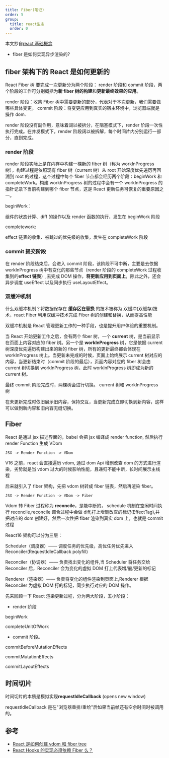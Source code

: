 ```yaml
---
title: Fiber(笔记)
order: 5
group:
  title: react生态
  order: 0
---
```


本文抄自[react 基础概念](https://github.com/neroneroffy/react-source-code-debug/blob/master/docs/%E6%A6%82%E8%BF%B0.md)

- fiber 是如何实现异步渲染的?

## fiber 架构下的 React 是如何更新的

React Fiber 树 要完成一次更新分为两个阶段： render 阶段和 commit 阶段，两个阶段的工作可分别概括为**新 fiber 树的构建**和**更新最终效果的应用**。

render 阶段：收集 Fiber 树中需要更新的部分，代表对于本次更新，我们需要做哪些具体变更。 commit 阶段：将变更应用到真实的宿主环境中，浏览器端就是操作 dom.

render 阶段没有副作用，意味着阔以被拆分，在阻塞模式下，render 阶段一次性执行完成。在并发模式下，render 阶段阔以被拆解，每个时间片内分别运行一部分，直到完成。

### render 阶段

render 阶段实际上是在内存中构建一棵新的 fiber 树（称为 workInProgress 树），构建过程是依照现有 fiber 树（current 树）从 root 开始深度优先遍历再回溯到 root 的过程，这个过程中每个 fiber 节点都会经历两个阶段：beginWork 和 completeWork。构建 workInProgress 树的过程中会有一个 workInProgress 的指针记录下当前构建到哪个 fiber 节点，这是 React 更新任务可恢复的重要原因之一。

beginWork：

组件的状态计算、diff 的操作以及 render 函数的执行，发生在 beginWork 阶段

completework:

effect 链表的收集、被跳过的优先级的收集，发生在 completeWork 阶段

### commit 提交阶段

在 render 阶段结束后，会进入 commit 阶段，该阶段不可中断，主要是去依据 workInProgress 树中有变化的那些节点（render 阶段的 completeWork 过程收集到的**effect 链表**）,去完成 DOM 操作，**将更新应用到页面上**，除此之外，还会异步调度 useEffect 以及同步执行 useLayoutEffect。

### 双缓冲机制

什么双缓冲机制？将数据保存在 **缓存区在替换** 的技术被称为 双缓冲(双缓存)技术，react Fiber 利用双缓冲技术完成 Fiber 树的创建和替换，从而提高性能

双缓冲机制是 React 管理更新工作的一种手段，也是提升用户体验的重要机制。

当 React 开始更新工作之后，会有两个 fiber 树，一个 **current** 树，是当前显示在页面上内容对应的 fiber 树。另一个是 **workInProgress** 树，它是依据 current 树深度优先遍历构建出来的新的 fiber 树，所有的更新最终都会体现在 workInProgress 树上。当更新未完成的时候，页面上始终展示 current 树对应的内容，当更新结束时（commit 阶段的最后），页面内容对应的 fiber 树会由 current 树切换到 workInProgress 树，此时 workInProgress 树即成为新的 current 树。

最终 commit 阶段完成时，两棵树会进行切换。 current 树和 workInProgress 树

在未更新完成时依旧展示旧内容，保持交互，当更新完成立即切换到新内容，这样可以做到新内容和旧内容无缝切换。

## Fiber

React 是通过 jsx 描述界面的，babel 会把 jsx 编译成 render function, 然后执行 render Function 生成 VDom

`JSX -> Render Function -> VDom`

V16 之前，react 会直接遍历 vdom, 通过 dom Api 增删改查 dom 的方式进行渲染，劣势就是当 vdom 过大的时候影响性能，且递归不能中断，长时间展示主线程

后来就引入了 fiber 架构，先把 vdom 树转成 fiber 链表，然后再渲染 fiber。

`JSX -> Render Function -> VDom -> Fiber`

Vdom 转 Fiber 过程称为 **reconcile**，是能中断的， schedule 机制在空闲时间执行 reconcile,reconcile 调合过程中会做 diff,打上增删改查的标记(EffectTag),并把对应的 dom 创建好，然后一次性把 fiber 渲染到真实 dom 上，也就是 commit 过程

React16 架构可以分为三层：

Scheduler（调度器）—— 调度任务的优先级，高优任务优先进入 Reconciler(RequestIdleCallback polyfill)

Reconciler（协调器）—— 负责找出变化的组件,当 Scheduler 将任务交给 Reconciler 后，Reconciler 会为变化的虚拟 DOM 打上代表增/删/更新的标记

Renderer（渲染器）—— 负责将变化的组件渲染到页面上,Renderer 根据 Reconciler 为虚拟 DOM 打的标记，同步执行对应的 DOM 操作。

先来回顾一下 React 渲染更新过程，分为两大阶段，五小阶段：

- render 阶段

beginWork

completeUnitOfWork

- commit 阶段。

commitBeforeMutationEffects

commitMutationEffects

commitLayoutEffects

## 时间切片

时间切片的本质是模拟实现**requestIdleCallback** (opens new window)

requestIdleCallback 是在"浏览器重排/重绘"后如果当前帧还有空余时间时被调用的。

## 参考

<!-- 实话实说，神光对于react理解还是很深刻的 -->

- [React 是如何创建 vdom 和 fiber tree](https://mp.weixin.qq.com/s/f1AHGOosON-GHTrDO_99Gg)
- [React Hooks 的实现必须依赖 Fiber 么？](https://mp.weixin.qq.com/s?__biz=Mzg3OTYzMDkzMg==&mid=2247489914&idx=1&sn=005df4fb8576e3284467859ae9f4b290&chksm=cf00d641f8775f570ab74f79b51b139912d935cc3184c793a29aa0ff255e10b3f15b3f31f3a3&scene=178&cur_album_id=2150429217522614274#rd)
